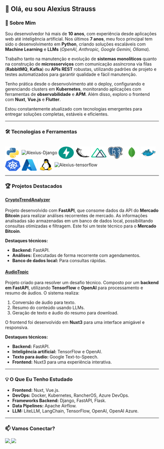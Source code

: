 ## 👋 Olá, eu sou Alexius Strauss

### 🚀 Sobre Mim

Sou desenvolvedor há mais de **10 anos**, com experiência desde aplicações web até inteligência artificial. Nos últimos **7 anos**, meu foco principal tem sido o desenvolvimento em **Python**, criando soluções escaláveis com **Machine Learning** e **LLMs** (_OpenAI, Anthropic, Google Gemini, Ollama_).

Trabalho tanto na manutenção e evolução de **sistemas monolíticos** quanto na construção de **microsserviços** com comunicação assíncrona via filas (**RabbitMQ**, **Kafka**) ou **APIs REST** robustas, utilizando padrões de projeto e testes automatizados para garantir qualidade e fácil manutenção.

Tenho prática desde o desenvolvimento até o deploy, configurando e gerenciando clusters em **Kubernetes**, monitorando aplicações com ferramentas de **observabilidade** e **APM**. Além disso, exploro o frontend com **Nuxt**, **Vue.js** e **Flutter**.

Estou constantemente atualizado com tecnologias emergentes para entregar soluções completas, estáveis e eficientes.

---
### 🛠️ Tecnologias e Ferramentas
<div style="display: inline_block"><br>
  <img align="center" alt="Alexius-Python" height="40" width="50" src="https://raw.githubusercontent.com/devicons/devicon/master/icons/python/python-original.svg" title="Python">
  <img align="center" alt="Alexius-Django" height="40" width="50" src="https://cdn.worldvectorlogo.com/logos/django.svg" title="Django">
  <img align="center" alt="Alexius-FastAPI" height="40" width="50" src="https://raw.githubusercontent.com/devicons/devicon/master/icons/fastapi/fastapi-original.svg" title="FastAPI">
  <img align="center" alt="Alexius-Flask" height="40" width="50" src="https://raw.githubusercontent.com/devicons/devicon/master/icons/flask/flask-original.svg" title="Flask">
  <img align="center" alt="Alexius-Nuxt" height="40" width="50" src="https://raw.githubusercontent.com/devicons/devicon/master/icons/nuxtjs/nuxtjs-original.svg" title="Nuxt.js">
  <img align="center" alt="Alexius-Postgresql" height="40" width="50" src="https://raw.githubusercontent.com/devicons/devicon/master/icons/postgresql/postgresql-original.svg" title="PostgreSQL">
  <img align="center" alt="Alexius-MongoDB" height="40" width="50" src="https://raw.githubusercontent.com/devicons/devicon/master/icons/mongodb/mongodb-original.svg" title="MongoDB">
  <img align="center" alt="Alexius-Docker" height="40" width="50" src="https://raw.githubusercontent.com/devicons/devicon/master/icons/docker/docker-original.svg" title="Docker">
  <img align="center" alt="Alexius-Kubernetes" height="40" width="50" src="https://raw.githubusercontent.com/devicons/devicon/master/icons/kubernetes/kubernetes-plain.svg" title="Kubernetes">
  <img align="center" alt="Alexius-Azure" height="40" width="50" src="https://raw.githubusercontent.com/devicons/devicon/master/icons/azure/azure-original.svg" title="Azure DevOps">
  <img align="center" alt="Alexius-Linux" height="40" width="50" src="https://raw.githubusercontent.com/devicons/devicon/master/icons/linux/linux-original.svg" title="Linux">
  <img align="center" alt="Alexius-tensorflow" height="40" width="50" src="https://cdn.iconscout.com/icon/free/png-256/free-tensor-flow-icon-download-in-svg-png-gif-file-formats--tensorflow-ai-user-interface-pack-icons-4492469.png" title="Tensorflow">
</div>

---

### 🏆 Projetos Destacados

#### [CryptoTrendAnalyzer](https://github.com/alexiusstrauss/CryptoTrendAnalyzer)
Projeto desenvolvido com **FastAPI**, que consome dados da API do **Mercado Bitcoin** para realizar análises recorrentes de mercado. As informações analisadas são armazenadas em um banco de dados local, possibilitando consultas otimizadas e filtragem. Este foi um teste técnico para o **Mercado Bitcoin**.

**Destaques técnicos:**
- **Backend:** FastAPI.
- **Análises:** Executadas de forma recorrente com agendamentos.
- **Banco de dados local:** Para consultas rápidas.

#### [AudioTopic](https://github.com/alexiusstrauss/AudioTopic)
Projeto criado para resolver um desafio técnico. Composto por um **backend em FastAPI**, utilizando **TensorFlow** e **OpenAI** para processamento e resumo de áudios. O sistema realiza:
1. Conversão de áudio para texto.
2. Resumo do conteúdo usando LLMs.
3. Geração de texto e áudio do resumo para download.

O frontend foi desenvolvido em **Nuxt3** para uma interface amigável e responsiva.

**Destaques técnicos:**
- **Backend:** FastAPI.
- **Inteligência artificial:** TensorFlow e OpenAI.
- **Texto para áudio:** Google Text-to-Speech.
- **Frontend:** Nuxt3 para uma experiência interativa.

---


### 💡 O Que Eu Tenho Estudado
- **Frontend:** Nuxt, Vue.js.
- **DevOps:** Docker, Kubernetes, RancherOS, Azure DevOps.
- **Frameworks Backend:** Django, FastAPI, Flask.
- **Data Pipelines:** Apache Airflow.
- **LLM:** LiteLLM, LangChain, TensorFlow, OpenAI, OpenAI Azure.

---

### 📫 Vamos Conectar?
<div style="display: inline_block">
  <a href="https://www.linkedin.com/in/alexiusstrauss/" target="_blank">
    <img src="https://img.shields.io/badge/-LinkedIn-%230077B5?style=for-the-badge&logo=linkedin&logoColor=white" target="_blank">
  </a>
  <a href="mailto:alexius.dev@gmail.com" target="_blank">
    <img src="https://img.shields.io/badge/Gmail-D14836?style=for-the-badge&logo=gmail&logoColor=white" target="_blank">
  </a>
</div>

